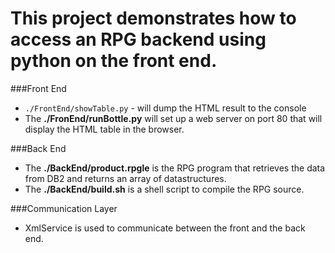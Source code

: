 This project demonstrates how to access an RPG backend using python on the front end.
=======

###Front End
+ `./FrontEnd/showTable.py` - will dump the HTML result to the console
+ The **./FronEnd/runBottle.py** will set up a web server on port 80 that will display the 
HTML table in the browser.

###Back End
+ The **./BackEnd/product.rpgle** is the RPG program that retrieves the data from DB2 and returns an array of datastructures.
+ The **./BackEnd/build.sh** is a shell script to compile the RPG source.

###Communication Layer
+ XmlService is used to communicate between the front and the back end.
